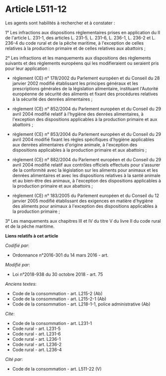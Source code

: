 # Article L511-12

Les agents sont habilités à rechercher et à constater :

1° Les infractions aux dispositions réglementaires prises en application du II de l'article L. 231-1, des articles L. 231-5,
L. 231-6, L. 236-1, L. 236-2 et L. 236-4 du code rural et de la pêche maritime, à l'exception de celles relatives à la
production primaire et de celles relatives aux abattoirs ;

2° Les infractions et les manquements aux dispositions des règlements suivants et des règlements européens qui les
modifieraient ou seraient pris pour leur application :

- règlement (CE) n° 178/2002 du Parlement européen et du Conseil du 28 janvier 2002 modifié établissant les principes
généraux et les prescriptions générales de la législation alimentaire, instituant l'Autorité européenne de sécurité des
aliments et fixant des procédures relatives à la sécurité des denrées alimentaires ;

- règlement (CE) n° 852/2004 du Parlement européen et du Conseil du 29 avril 2004 modifié relatif à l'hygiène des denrées
alimentaires, à l'exception des dispositions applicables à la production primaire et aux abattoirs ;

- règlement (CE) n° 853/2004 du Parlement européen et du Conseil du 29 avril 2004 modifié fixant les règles spécifiques
d'hygiène applicables aux denrées alimentaires d'origine animale, à l'exception des dispositions applicables à la production
primaire et aux abattoirs ;

- règlement (CE) n° 882/2004 du Parlement européen et du Conseil du 29 avril 2004 modifié relatif aux contrôles officiels
effectués pour s'assurer de la conformité avec la législation sur les aliments pour animaux et les denrées alimentaires et
avec les dispositions relatives à la santé animale et au bien-être des animaux, à l'exception des dispositions applicables à
la production primaire et aux abattoirs ;

- règlement (CE) n° 183/2005 du Parlement européen et du Conseil du 12 janvier 2005 modifié établissant des exigences en
matière d'hygiène des aliments pour animaux à l'exception des dispositions applicables à la production primaire ;

3° Les manquements aux chapitres III et IV du titre V du livre II du code rural et de la pêche maritime.

**Liens relatifs à cet article**

_Codifié par_:

  - Ordonnance n°2016-301 du 14 mars 2016 - art.

_Modifié par_:

  - Loi n°2018-938 du 30 octobre 2018 - art. 75

_Anciens textes_:

  - Code de la consommation - art. L215-2 (Ab)
  - Code de la consommation - art. L215-2-1 (Ab)
  - Code de la consommation - art. L218-1-1, police administrative (Ab)

_Cite_:

  - Code de la consommation - art. L231-1
  - Code rural - art. L231-5
  - Code rural - art. L231-6
  - Code rural - art. L236-1
  - Code rural - art. L236-2
  - Code rural - art. L236-4

_Cité par_:

  - Code de la consommation - art. L511-22 (V)
